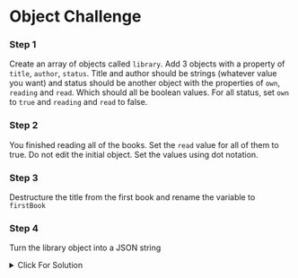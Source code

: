 # Object Challenge

### Step 1

Create an array of objects called `library`. Add 3 objects with a property of `title`, `author`, `status`. Title and author should be strings (whatever value you want) and status should be another object with the properties of `own`, `reading` and `read`. Which should all be boolean values. For all status, set `own` to `true` and `reading` and `read` to false.

### Step 2

You finished reading all of the books. Set the `read` value for all of them to true. Do not edit the initial object. Set the values using dot notation.

### Step 3

Destructure the title from the first book and rename the variable to `firstBook`

### Step 4

Turn the library object into a JSON string

<details>
  <summary>Click For Solution</summary>

### Step 1 Solution

```js
const library = [
	{
		title: 'The Road Ahead',
		author: 'Bill Gates',
		status: {
			own: true,
			reading: true,
			read: false,
		},
	},
	{
		title: 'Steve Jobs',
		author: 'Walter Isaacson',
		status: {
			own: true,
			reading: false,
			read: false,
		},
	},
	{
		title: 'Mockingjay: The Final Book of The Hunger Games',
		author: 'Suzanne Collins',
		status: {
			own: true,
			reading: false,
			read: true,
		},
	},
]
```

### Step 2 Solution

```js
library[0].status.read = true
library[1].status.read = true
library[3].status.read = true
```

### Step 4 Solution

```js
const { title: firstBook } = library[0]
console.log(firstBook)
```

### Step 4 Solution

```js
const libraryJSON = JSON.stringify(library)
console.log(libraryJSON)
```

</details>
